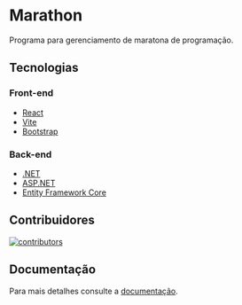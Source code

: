# Marathon
Programa para gerenciamento de maratona de programação.

## Tecnologias
### Front-end
- [React](https://react.dev/)
- [Vite](https://vitejs.dev/)
- [Bootstrap](https://getbootstrap.com/)
### Back-end
- [.NET](https://dotnet.microsoft.com/)
- [ASP.NET](https://dotnet.microsoft.com/)
- [Entity Framework Core](https://learn.microsoft.com/ef/core/)

## Contribuidores
[![contributors](https://contrib.rocks/image?repo=joaomarcelgomes/marathon)](https://github.com/joaomarcelgomes/marathon/graphs/contributors)

## Documentação
Para mais detalhes consulte a [documentação](./docs/).
